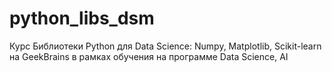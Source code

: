 # python_libs_dsm
Курс Библиотеки Python для Data Science: Numpy, Matplotlib, Scikit-learn на GeekBrains в рамках обучения на программе Data Science, AI

